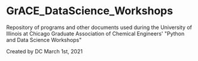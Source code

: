 # GrACE_DataScience_Workshops
Repository of programs and other documents used during the University of Illinois at Chicago Graduate Association of Chemical Engineers' "Python and Data Science Workshops"

Created by DC
March 1st, 2021
